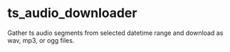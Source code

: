 # ts_audio_downloader
Gather ts audio segments from selected datetime range and download as wav, mp3, or ogg files.
